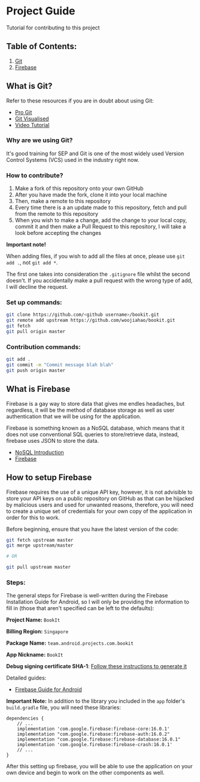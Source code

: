 # Project Guide
Tutorial for contributing to this project

## Table of Contents:
1. [Git](https://github.com/woojiahao/bookit/blob/master/Installation.md#what-is-git)
2. [Firebase](https://github.com/woojiahao/bookit/blob/master/Installation.md#what-is-firebase)

## What is Git?
Refer to these resources if you are in doubt about using Git:

* [Pro Git](https://git-scm.com/book/en/v2)
* [Git Visualised](http://gitup.co/)
* [Video Tutorial](https://www.youtube.com/watch?v=Gg4bLk8cGNo&t=551s)

### Why are we using Git? 
It's good training for SEP and Git is one of the most widely used Version Control Systems (VCS) used in the industry right now.

### How to contribute?
1. Make a fork of this repository onto your own GitHub
2. After you have made the fork, clone it into your local machine 
3. Then, make a remote to this repository
4. Every time there is a an update made to this repository, fetch and pull from the remote to this repository
5. When you wish to make a change, add the change to your local copy, commit it and then make a Pull Request to this repository, I will take a look before accepting the changes

**Important note!**
 
When adding files, if you wish to add all the files at once, please use `git add .`, not `git add *`.

The first one takes into consideration the `.gitignore` file whilst the second doesn't. If you accidentally make a pull request with the wrong type of add, I will decline the request.

### Set up commands:
```bash
git clone https://github.com/<github username>/bookit.git
git remote add upstream https://github.com/woojiahao/bookit.git
git fetch 
git pull origin master
``` 

### Contribution commands:
```bash
git add .
git commit -m "Commit message blah blah"
git push origin master
```

## What is Firebase
Firebase is a gay way to store data that gives me endles headaches, but regardless, it will be the method of database storage as well as user authentication that we will be using for the application.

Firebase is something known as a NoSQL database, which means that it does not use conventional SQL queries to store/retrieve data, instead, firebase uses JSON to store the data.

* [NoSQL Introduction](https://www.mongodb.com/nosql-explained)
* [Firebase](https://firebase.google.com/)

## How to setup Firebase
Firebase requires the use of a unique API key, however, it is not advisible to store your API keys on a public repository on GitHub as that can be hijacked by malicious users and used for unwanted reasons, therefore, you will need to create a unique set of credentials for your own copy of the application in order for this to work.

Before beginning, ensure that you have the latest version of the code:

```bash
git fetch upstream master
git merge upstream/master

# OR

git pull upstream master
```

### Steps:
The general steps for Firebase is well-written during the Firebase Installation Guide for Android, so I will only be providing the information to fill in (those that aren't specified can be left to the defaults):

**Project Name:** `BookIt`

**Billing Region:** `Singapore`

**Package Name:** `team.android.projects.com.bookit`

**App Nickname:** `BookIt`

**Debug signing certificate SHA-1**: [Follow these instructions to generate it](https://stackoverflow.com/questions/15727912/sha-1-fingerprint-of-keystore-certificate)

Detailed guides:
* [Firebase Guide for Android](https://firebase.google.com/docs/android/setup)

**Important Note:**
In addition to the library you included in the `app` folder's `build.gradle` file, you will need these libraries:

```
dependencies {
    // ...
    implementation 'com.google.firebase:firebase-core:16.0.1'
    implementation "com.google.firebase:firebase-auth:16.0.2"
    implementation "com.google.firebase:firebase-database:16.0.1"
    implementation 'com.google.firebase:firebase-crash:16.0.1'
    // ...
}
```

After this setting up firebase, you will be able to use the application on your own device and begin to work on the other components as well.